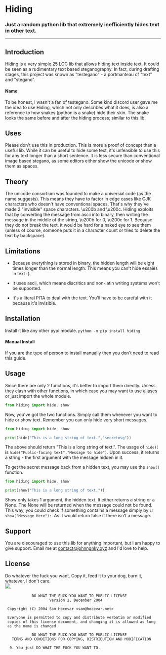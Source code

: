 # Hiding
### Just a random python lib that extremely inefficiently hides text in other text. 

---

## Introduction

Hiding is a very simple 25 LOC lib that allows hiding text inside text. 
It could be seen as a rudimentary text based steganography. In fact, during drafting stages, this project was known as "testegano" - a portmanteau of "text" and "stegano". 

#### Name

To be honest, I wasn't a fan of testegano. Some kind discord user gave me the idea to use Hiding, which not only describes what it does, is also a reference to how snakes (python is a snake) hide their skin. The snake looks the same before and after the hiding process; similar to this lib.  

## Uses 
Please don't use this in production. This is more a proof of concept than a useful​‌​‌‌​​‌​‌‌​​‌​‌​‌‌‌​​‌‌​​‌​‌‌​​​​‌​​​​​​‌‌​‌‌‌‌​‌‌​​‌‌​​​‌​​​​​​‌‌​​​‌‌​‌‌​‌‌‌‌​‌‌‌​‌​‌​‌‌‌​​‌​​‌‌‌​​‌‌​‌‌​​‌​‌​​‌​​​​​​‌​​‌​​‌​​‌​​‌‌‌​‌‌​‌‌​‌​​‌​​​​​​‌‌​​‌‌‌​‌‌​‌‌‌‌​‌‌​‌​​‌​‌‌​‌‌‌​​‌‌​​‌‌‌​​‌​​​​​​‌‌‌​‌​​​‌‌​‌‌‌‌​​‌​​​​​​‌‌​‌​​​​‌‌​‌​​‌​‌‌​​‌​​​‌‌​​‌​‌​​‌​​​​​​‌‌​‌‌​‌​‌‌​​‌​‌​‌‌‌​​‌‌​‌‌‌​​‌‌​‌‌​​​​‌​‌‌​​‌‌‌​‌‌​​‌​‌​‌‌‌​​‌‌​​‌​​​​​​‌‌​‌​​‌​‌‌​‌‌‌​​​‌​​​​​​‌‌​‌​​​​‌‌​​‌​‌​‌‌‌​​‌​​‌‌​​‌​‌​​‌​‌‌‌​ lib. While it can be useful to hide some text, it's unfeasible to use this for any text longer than a short sentence. 
It is less secure than conventional image based stegano, as some editors either show the unicode or show them as spaces. 

## Theory
The unicode consortium was founded to make a universial code (as the name suggests). This means they have to factor in edge cases like CJK characters who doesn't have conventional spaces. That's why they've made 2 "invisible" space characters.  \u200b and \u200c. Hiding exploits that by converting the message from ascii into binary, then writing the message in the middle of the string, \u200b for 0, \u200c for 1. Because they do not break the text, it would be hard for a naked eye to see them (unless of course, someone puts it in a character count or tries to delete the text by backspace). 

## Limitations
- Because everything is stored in binary, the hidden length will be eight times longer than the normal length. This means you can't hide essaies in text :(.

- It uses ascii, which means diacritics and non-latin writing systems won't be supported. 

- It's a literal PITA to deal with the text. You'll have to be careful wit​‌​‌​‌‌‌​‌‌​​‌​‌​‌‌​‌‌​​​‌‌​‌‌​​​​‌​​​​​​‌‌​​‌​​​‌‌​‌‌‌‌​‌‌​‌‌‌​​‌‌​​‌​‌​​‌​​​​​​‌‌​​‌‌​​‌‌​‌​​‌​‌‌​‌‌‌​​‌‌​​‌​​​‌‌​‌​​‌​‌‌​‌‌‌​​‌‌​​‌‌‌​​‌​​​​​​‌‌​‌‌​‌​‌‌​​‌​‌​​‌​​​​​​‌‌‌​‌​​​‌‌​‌​​​​‌‌​‌‌‌‌h it because it's invisible. 

## Installation
Install it like any other pypi module.
`python -m pip install hiding`

#### Manual Install
If you are the type of person to install manu​‌​​‌‌​​​‌‌‌​‌​‌​‌‌​‌​‌‌​‌‌​​‌​‌​​‌​​​​​​‌​​‌​​‌​​‌​​​​​​‌‌​‌​​​​‌‌​​​​‌​‌‌‌​‌‌​​‌‌​​‌​‌​​‌​​​​​​‌‌​​​​‌​​‌​​​​​​‌‌​​​‌‌​‌‌‌​​‌​​‌‌‌​‌​‌​‌‌‌​​‌‌​‌‌​‌​​​​​‌​​​​​​‌‌​‌‌‌‌​‌‌​‌‌‌​​​‌​​​​​​‌‌‌‌​​‌​‌‌​‌‌‌‌​‌‌‌​‌​‌​​‌​​​​​​​‌‌‌​‌‌​​‌​‌​​‌ally then you don't need to read this guide.

## Usage 

Since there are only 2 functions, it's better to import them directly. Unless they clash with other functions, in which case you may want to use aliases or just import the whole module. 

```py
from hiding import hide, show
```

Now, you've got the two functions. Simply call them whenever you want to hide or show text. Remember you can only hide very short messages. 

```py
from hiding import hide, show

print(hide("This is a long string of text.","secretmsg"))
```
The above should return "This is a long ​‌‌‌​​‌‌​‌‌​​‌​‌​‌‌​​​‌‌​‌‌‌​​‌​​‌‌​​‌​‌​‌‌‌​‌​​​‌‌​‌‌​‌​‌‌‌​​‌‌​‌‌​​‌‌‌string of text.". 
The usage of `hide()` is `hide("Public-facing text","Message to hide")`. Upon success, it returns a string - the first argument with the message hidden in it.

To get the secret message back from a hidden text, you may use the `show()` function. 

```py
from hiding import hide, show

print(show("This is a long ​‌‌‌​​‌‌​‌‌​​‌​‌​‌‌​​​‌‌​‌‌‌​​‌​​‌‌​​‌​‌​‌‌‌​‌​​​‌‌​‌‌​‌​‌‌‌​​‌‌​‌‌​​‌‌‌string of text."))
```
Show only takes 1 argument, the hidden text. It either returns a string or a None. The None will be returned when the message could not be found. This way, you could check if something contains a message simply by `if show("Message Here"):`. As it would return false if there isn't a message. 

## Support
You are discouraged to use this lib for anything important, but I am happy to give support. Email me at <contact@johnngnky.xyz> and I'd love to help. 

## License 
Do whatever the fuck you want. Copy it, feed it to your dog, burn it, whatever, I don't care.  
[![](http://www.wtfpl.net/wp-content/uploads/2012/12/wtfpl-badge-1.png)](http://www.wtfpl.net).
```
            DO WHAT THE FUCK YOU WANT TO PUBLIC LICENSE
                    Version 2, December 2004

 Copyright (C) 2004 Sam Hocevar <sam@hocevar.net>

 Everyone is permitted to copy and distribute verbatim or modified
 copies of this license document, and changing it is allowed as long
 as the name is changed.

            DO WHAT THE FUCK YOU WANT TO PUBLIC LICENSE
   TERMS AND CONDITIONS FOR COPYING, DISTRIBUTION AND MODIFICATION

  0. You just DO WHAT THE FUCK YOU WANT TO.

```


